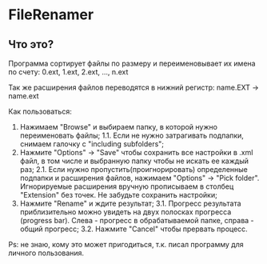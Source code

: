 FileRenamer
=====================

Что это?
------------

Программа сортирует файлы по размеру и переименовывает их имена по счету:
0.ext, 1.ext, 2.ext, ..., n.ext

Так же расширения файлов переводятся в нижний регистр:
name.EXT -> name.ext

Как пользоваться:
1. Нажимаем "Browse" и выбираем папку, в которой нужно переименовать файлы;
1.1. Если не нужно затрагивать подпапки, снимаем галочку с "including subfolders";
2. Нажмите "Options" -> "Save" чтобы сохранить все настройки в .xml файл, в том числе и выбранную папку чтобы не искать ее каждый раз;
2.1. Если нужно пропустить(проигнорировать) определенные подпапки и расширения файлов, нажимаем "Options" -> "Pick folder". Игнорируемые расширения вручную прописываем в столбец "Extension" без точек. Не забудьте сохранить настройки;
3. Нажмите "Rename" и ждите результат;
3.1. Прогресс результата приблизительно можно увидеть на двух полосках прогресса (progress bar). Слева - прогресс в обрабатываемой папке, справа - общий прогресс;
3.2. Нажмите "Cancel" чтобы прервать процесс.

Ps: не знаю, кому это может пригодиться, т.к. писал программу для личного пользования.

